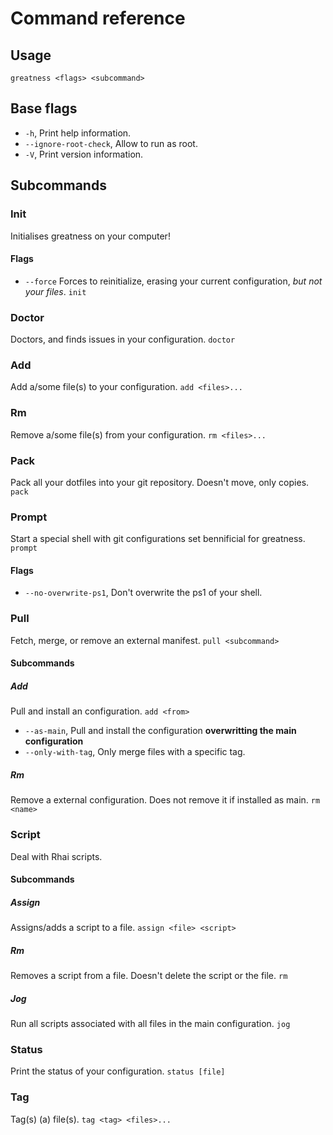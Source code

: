 # Command reference

## Usage
`greatness <flags> <subcommand>`

## Base flags
* `-h`, Print help information.
* `--ignore-root-check`, Allow to run as root.
* `-V`, Print version information.

## Subcommands
### Init
Initialises greatness on your computer!
#### Flags
* `--force` Forces to reinitialize, erasing your current configuration, *but not your files*.
```init```

### Doctor
Doctors, and finds issues in your configuration.
```doctor```

### Add
Add a/some file(s) to your configuration.
```add <files>...```

### Rm
Remove a/some file(s) from your configuration.
```rm <files>...```

### Pack
Pack all your dotfiles into your git repository. Doesn't move, only copies.
```pack```

### Prompt
Start a special shell with git configurations set bennificial for greatness.
```prompt```
#### Flags
* `--no-overwrite-ps1`, Don't overwrite the ps1 of your shell.

### Pull
Fetch, merge, or remove an external manifest.
```pull <subcommand>```

#### Subcommands
##### Add
Pull and install an configuration.
```add <from>```
* `--as-main`, Pull and install the configuration **overwritting the main configuration**
* `--only-with-tag`, Only merge files with a specific tag.

##### Rm
Remove a external configuration. Does not remove it if installed as main.
```rm <name>```

### Script
Deal with Rhai scripts.
#### Subcommands
##### Assign
Assigns/adds a script to a file.
```assign <file> <script>```

##### Rm
Removes a script from a file. Doesn't delete the script or the file.
```rm```

##### Jog
Run all scripts associated with all files in the main configuration.
```jog```

### Status
Print the status of your configuration.
```status [file]```

### Tag
Tag(s) (a) file(s).
```tag <tag> <files>...```

